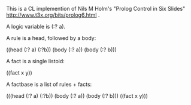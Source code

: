 This is a CL implemention of Nils M Holm's "Prolog Control in Six Slides" http://www.t3x.org/bits/prolog6.html .

A logic variable is (:? a).

A rule is a head, followed by a body:

((head (:? a) (:?b))
       (body (:? a))
       (body (:? b)))

A fact is a single listoid:

((fact x y))

A factbase is a list of rules + facts:

(((head (:? a) (:?b))
 	(body (:? a))
	(body (:? b)))
((fact x y)))
